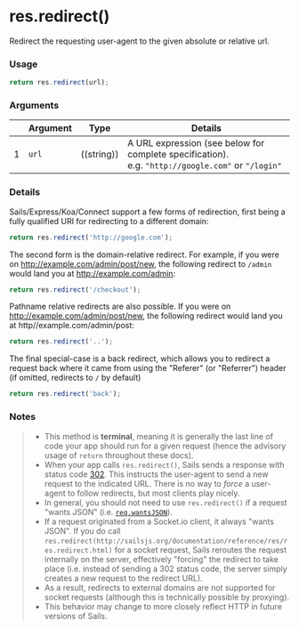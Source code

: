 # res.redirect()

Redirect the requesting user-agent to the given absolute or relative url.


### Usage
```js
return res.redirect(url);
```

### Arguments

|   | Argument       | Type        | Details |
|---|----------------|:-----------:|---------|
| 1 | `url`          | ((string))  | A URL expression (see below for complete specification).<br/> e.g. `"http://google.com"` or `"/login"`



### Details

Sails/Express/Koa/Connect support a few forms of redirection, first being a fully qualified URI for redirecting to a different domain:

```javascript
return res.redirect('http://google.com');
```

The second form is the domain-relative redirect.  For example, if you were on http://example.com/admin/post/new, the following redirect to `/admin` would land you at http://example.com/admin:

```javascript
return res.redirect('/checkout');
```

<!--
Probably more confusing than helpful:

This next redirect is relative to the mount point of the application. For example if you have a blog application mounted at /blog, ideally it has no knowledge of where it was mounted, so where a redirect of /admin/post/new would simply give you http://example.com/admin/post/new, the following mount-relative redirect would give you http://example.com/blog/admin/post/new:

```javascript
return res.redirect('admin/post/new');
```
-->


Pathname relative redirects are also possible. If you were on http://example.com/admin/post/new, the following redirect would land you at http//example.com/admin/post:

```javascript
return res.redirect('..');
```
The final special-case is a back redirect, which allows you to redirect a request back where it came from using the "Referer" (or "Referrer") header (if omitted, redirects to `/` by default)

```javascript
return res.redirect('back');
```

### Notes
> + This method is **terminal**, meaning it is generally the last line of code your app should run for a given request (hence the advisory usage of `return` throughout these docs).
> + When your app calls `res.redirect()`, Sails sends a response with status code [302](http://en.wikipedia.org/wiki/List_of_HTTP_status_codes#3xx_Redirection).  This instructs the user-agent to send a new request to the indicated URL.  There is no way to _force_ a user-agent to follow redirects, but most clients play nicely.
> + In general, you should not need to use `res.redirect()` if a request "wants JSON" (i.e. [`req.wantsJSON`](http://sailsjs.org/documentation/reference/req/req.wantsJSON.html)).
> + If a request originated from a Socket.io client, it always "wants JSON".  If you do call `res.redirect(http://sailsjs.org/documentation/reference/res/res.redirect.html)` for a socket request, Sails reroutes the request internally on the server, effectively "forcing" the redirect to take place (i.e. instead of sending a 302 status code, the server simply creates a new request to the redirect URL).
>  + As a result, redirects to external domains are not supported for socket requests (although this is technically possible by proxying).
>  + This behavior may change to more closely reflect HTTP in future versions of Sails.










<docmeta name="uniqueID" value="resredirect444617">
<docmeta name="displayName" value="res.redirect()">
